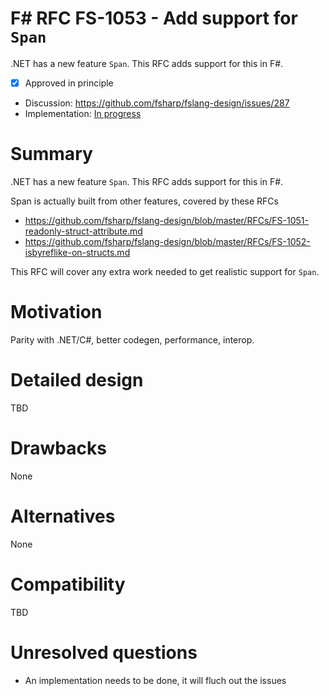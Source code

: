 # F# RFC FS-1053 - Add support for `Span`

.NET has a new feature `Span`. This RFC adds support for this in F#.


* [x] Approved in principle
* Discussion: https://github.com/fsharp/fslang-design/issues/287
* Implementation: [In progress](https://github.com/Microsoft/visualfsharp/pull/4888)

# Summary
[summary]: #summary

.NET has a new feature `Span`. This RFC adds support for this in F#.

Span is actually built from other features, covered by these RFCs
* https://github.com/fsharp/fslang-design/blob/master/RFCs/FS-1051-readonly-struct-attribute.md
* https://github.com/fsharp/fslang-design/blob/master/RFCs/FS-1052-isbyreflike-on-structs.md

This RFC will cover any extra work needed to get realistic support for `Span`.

# Motivation
[motivation]: #motivation

Parity with .NET/C#, better codegen, performance, interop.

# Detailed design
[design]: #detailed-design

TBD

# Drawbacks
[drawbacks]: #drawbacks

None

# Alternatives
[alternatives]: #alternatives

None

# Compatibility
[compatibility]: #compatibility

TBD

# Unresolved questions
[unresolved]: #unresolved-questions

* An implementation needs to be done, it will fluch out the issues
